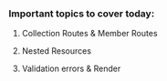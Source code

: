 ### Important topics to cover today:

1. Collection Routes & Member Routes

2. Nested Resources

4. Validation errors & Render
